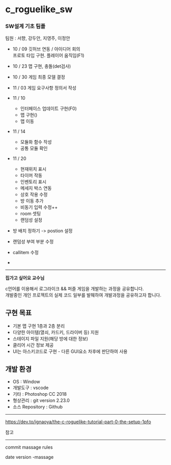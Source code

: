 # c_roguelike_sw

### SW설계 기초 팀플

팀원 : 서향, 강두안, 지영주, 이정안

* 10 / 09 깃허브 연동 / 아이디어 회의   
프로토 타입 구현. 플레이어 움직임(F1)

* 10 / 23 맵 구현, 충돌(det검사)

* 10 / 30 게임 최종 모델 결정

* 11 / 03 게임 요구사항 정의서 작성

* 11 / 10 
  * 인터페이스 업데이트 구현(F0)
  * 맵 구현()
  * 맵 이동

* 11 / 14  
  * 모듈화 함수 작성
  * 공통 모듈 확인
 
* 11 / 20
  * 현재위치 표시 
  * 타이머 작동
  * 인벤토리 표시
  * 메세지 박스 연동
  * 상호 작용 수정
  * 방 이동 추가
  * 비동기 입력 수정++
  * room 셋팅
  * 랜덤성 설정


* 방 배치 정하기 -> postion 설정
* 랜덤성 부여 부분 수정
* callitem 수정
* 
---  

**집가고 싶어요 교수님**  

c언어를 이용해서 로그라이크 && 퍼즐 게임을 개발하는 과정을 공유합니다.  
개발중인 개인 프로젝트의 실제 코드 일부를 발췌하여 개발과정을 공유하고자 합니다.


## 구현 목표
* 기본 맵 구현 1층과 2층 분리
* 다양한 아이템(열쇠, 카드키, 드라이버 등) 지원
* 스테이지 파일 지원(해당 방에 대한 정보)
* 클리어 시간 정보 제공
* UI는 아스키코드로 구현 - 다른 GUI요소 차후에 판단하여 사용

## 개발 환경
* OS : Window
* 개발도구 : vscode
* 기타 : Photoshop CC 2018
* 형상관리 : git version 2.23.0
* 소스 Repository : Github

---  

https://dev.to/ignaoya/the-c-roguelike-tutorial-part-0-the-setup-1pfo  

참고

---  

commit massage rules  

date version -massage
